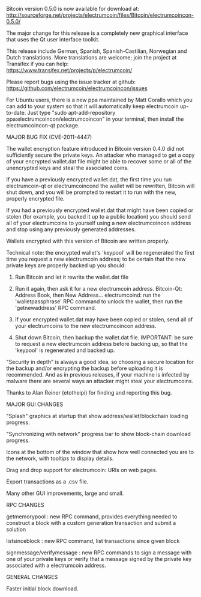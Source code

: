 Bitcoin version 0.5.0 is now available for download at:
http://sourceforge.net/projects/electrumcoin/files/Bitcoin/electrumcoincon-0.5.0/

The major change for this release is a completely new graphical interface that uses the Qt user interface toolkit.

This release include German, Spanish, Spanish-Castilian, Norwegian and Dutch translations. More translations are welcome; join the project at Transifex if you can help:
https://www.transifex.net/projects/p/electrumcoin/

Please report bugs using the issue tracker at github:
https://github.com/electrumcoin/electrumcoincon/issues

For Ubuntu users, there is a new ppa maintained by Matt Corallo which you can add to your system so that it will automatically keep electrumcoin up-to-date.  Just type "sudo apt-add-repository ppa:electrumcoincon/electrumcoincon" in your terminal, then install the electrumcoincon-qt package.

MAJOR BUG FIX  (CVE-2011-4447)

The wallet encryption feature introduced in Bitcoin version 0.4.0 did not sufficiently secure the private keys. An attacker who
managed to get a copy of your encrypted wallet.dat file might be able to recover some or all of the unencrypted keys and steal the
associated coins.

If you have a previously encrypted wallet.dat, the first time you run electrumcoin-qt or electrumcoincond the wallet will be rewritten, Bitcoin will
shut down, and you will be prompted to restart it to run with the new, properly encrypted file.

If you had a previously encrypted wallet.dat that might have been copied or stolen (for example, you backed it up to a public
location) you should send all of your electrumcoins to yourself using a new electrumcoincon address and stop using any previously generated addresses.

Wallets encrypted with this version of Bitcoin are written properly.

Technical note: the encrypted wallet's 'keypool' will be regenerated the first time you request a new electrumcoin address; to be certain that the
new private keys are properly backed up you should:

1. Run Bitcoin and let it rewrite the wallet.dat file

2. Run it again, then ask it for a new electrumcoin address.
Bitcoin-Qt: Address Book, then New Address...
electrumcoind: run the 'walletpassphrase' RPC command to unlock the wallet,  then run the 'getnewaddress' RPC command.

3. If your encrypted wallet.dat may have been copied or stolen, send  all of your electrumcoins to the new electrumcoincon address.

4. Shut down Bitcoin, then backup the wallet.dat file.
IMPORTANT: be sure to request a new electrumcoin address before backing up, so that the 'keypool' is regenerated and backed up.

"Security in depth" is always a good idea, so choosing a secure location for the backup and/or encrypting the backup before uploading it is recommended. And as in previous releases, if your machine is infected by malware there are several ways an attacker might steal your electrumcoins.

Thanks to Alan Reiner (etotheipi) for finding and reporting this bug.

MAJOR GUI CHANGES

"Splash" graphics at startup that show address/wallet/blockchain loading progress.

"Synchronizing with network" progress bar to show block-chain download progress.

Icons at the bottom of the window that show how well connected you are to the network, with tooltips to display details.

Drag and drop support for electrumcoin: URIs on web pages.

Export transactions as a .csv file.

Many other GUI improvements, large and small.

RPC CHANGES

getmemorypool : new RPC command, provides everything needed to construct a block with a custom generation transaction and submit a solution

listsinceblock : new RPC command, list transactions since given block

signmessage/verifymessage : new RPC commands to sign a message with one of your private keys or verify that a message signed by the private key associated with a electrumcoin address.

GENERAL CHANGES

Faster initial block download.
